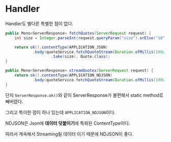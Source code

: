 # Handler

Handler도 별다른 특별한 점이 없다.

```java
public Mono<ServerResponse> fetchQuotes(ServerRequest request) {
    int size = Integer.parseInt(request.queryParam("size").orElse("10"));

    return ok().contentType(APPLICATION_JSON)
            .body(quoteService.fetchQuoteStream(Duration.ofMillis(100L))
                    .take(size), Quote.class);
}

public Mono<ServerResponse> streamQuotes(ServerRequest request) {
    return ok().contentType(APPLICATION_NDJSON)
            .body(quoteService.fetchQuoteStream(Duration.ofMillis(100L)), Quote.class);
}
```

단지 `ServerResponse.ok()`와 같이 ServerResponse가 불편해서 static method로 빼버렸다.

그리고 특이한 점이 하나 있는데 `APPLICATION_NDJSON`이다.

NDJSON은 Json에 **데이터 덧붙이기**에 특화된 ContentType이다.

따라서 계속해서 Streaming될 데이터 이기 때문에 NDJSON이 좋다.

